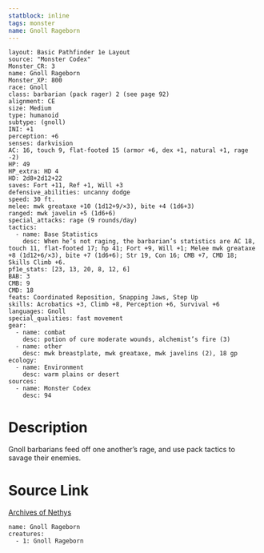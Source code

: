```yaml
---
statblock: inline
tags: monster
name: Gnoll Rageborn
---
```

```statblock
layout: Basic Pathfinder 1e Layout
source: "Monster Codex"
Monster_CR: 3
name: Gnoll Rageborn
Monster_XP: 800
race: Gnoll
class: barbarian (pack rager) 2 (see page 92)
alignment: CE
size: Medium
type: humanoid
subtype: (gnoll)
INI: +1
perception: +6
senses: darkvision
AC: 16, touch 9, flat-footed 15 (armor +6, dex +1, natural +1, rage -2)
HP: 49
HP_extra: HD 4
HD: 2d8+2d12+22
saves: Fort +11, Ref +1, Will +3
defensive_abilities: uncanny dodge
speed: 30 ft.
melee: mwk greataxe +10 (1d12+9/×3), bite +4 (1d6+3)
ranged: mwk javelin +5 (1d6+6)
special_attacks: rage (9 rounds/day)
tactics:
  - name: Base Statistics
    desc: When he’s not raging, the barbarian’s statistics are AC 18, touch 11, flat-footed 17; hp 41; Fort +9, Will +1; Melee mwk greataxe +8 (1d12+6/×3), bite +7 (1d6+6); Str 19, Con 16; CMB +7, CMD 18; Skills Climb +6.
pf1e_stats: [23, 13, 20, 8, 12, 6]
BAB: 3
CMB: 9
CMD: 18
feats: Coordinated Reposition, Snapping Jaws, Step Up
skills: Acrobatics +3, Climb +8, Perception +6, Survival +6
languages: Gnoll
special_qualities: fast movement
gear:
  - name: combat
    desc: potion of cure moderate wounds, alchemist’s fire (3)
  - name: other
    desc: mwk breastplate, mwk greataxe, mwk javelins (2), 18 gp
ecology:
  - name: Environment
    desc: warm plains or desert
sources:
  - name: Monster Codex
    desc: 94
```
# Description
Gnoll barbarians feed off one another’s rage, and use pack tactics to savage their enemies.
# Source Link
[Archives of Nethys](https://aonprd.com/MonsterDisplay.aspx?ItemName=Gnoll%20Rageborn)
```encounter-table
name: Gnoll Rageborn
creatures:
  - 1: Gnoll Rageborn
```
